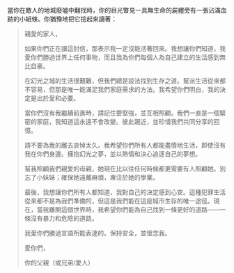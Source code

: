 當你在敵人的地城廢墟中翻找時，你的目光瞥見一具無生命的屍體旁有一張沾滿血跡的小紙條。你猶豫地把它撿起來讀著：

> 親愛的家人，
>
> 如果你們正在讀這封信，那表示我一定沒能活著回來。我想讓你們知道，我愛你們勝過世界上任何事物，而且我為你們每個人為自己建立的生活感到無比自豪。
>
> 在幻光之城的生活很艱難，但我們總是設法找到生存之道。幫派生活從來都不容易，但那是唯一能滿足我們家庭需求的方法。我希望你們明白，我的決定是出於愛和必要。
>
> 當你們沒有我繼續前進時，請記住要堅強，並互相照顧。我們一直是一個緊密的家庭，我知道這永遠不會改變。彼此親近，並珍惜我們共同分享的回憶。
>
> 請不要為我的離去哀悼太久。我希望你們所有人都能盡情地生活，即使沒有我在你們身邊。擁抱幻光之夢，並以熱情和決心追逐自己的夢想。
>
> 幫我照顧我們親愛的母親，她現在比以往任何時候都更需要有人照顧她。別忘了小妹妹；確保她遠離麻煩，專注於她的學業。
>
> 最後，我想讓你們所有人都知道，我對自己的決定感到心安。這種犯罪生活從來都不是為我們準備的，但這是我們能在這座城市生存的唯一途徑。現在，當我離開這個世界時，我希望你們能為自己找到一條更好的道路——一條沒有暴力和危險的道路。
>
> 我愛你們勝過言語所能表達的。保持安全，並懷念我。
>
> 愛你們，
>
> 你的父親（或兄弟/愛人）
